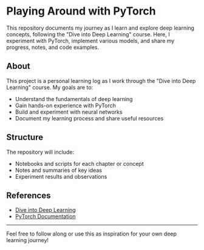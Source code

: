# Playing Around with PyTorch

This repository documents my journey as I learn and explore deep learning concepts, following the "Dive into Deep Learning" course. Here, I experiment with PyTorch, implement various models, and share my progress, notes, and code examples.

## About

This project is a personal learning log as I work through the "Dive into Deep Learning" course. My goals are to:

- Understand the fundamentals of deep learning
- Gain hands-on experience with PyTorch
- Build and experiment with neural networks
- Document my learning process and share useful resources

## Structure

The repository will include:

- Notebooks and scripts for each chapter or concept
- Notes and summaries of key ideas
- Experiment results and observations

## References

- [Dive into Deep Learning](https://d2l.ai/)
- [PyTorch Documentation](https://pytorch.org/docs/stable/index.html)

---

Feel free to follow along or use this as inspiration for your own deep learning journey!
